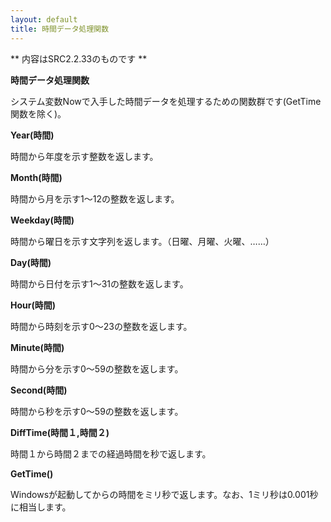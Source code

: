 ```yaml
---
layout: default
title: 時間データ処理関数
---
```

** 内容はSRC2.2.33のものです **

**時間データ処理関数**

システム変数Nowで入手した時間データを処理するための関数群です(GetTime関数を除く)。

**Year(時間)**

時間から年度を示す整数を返します。

**Month(時間)**

時間から月を示す1～12の整数を返します。

**Weekday(時間)**

時間から曜日を示す文字列を返します。（日曜、月曜、火曜、……）

**Day(時間)**

時間から日付を示す1～31の整数を返します。

**Hour(時間)**

時間から時刻を示す0～23の整数を返します。

**Minute(時間)**

時間から分を示す0～59の整数を返します。

**Second(時間)**

時間から秒を示す0～59の整数を返します。

**DiffTime(時間１,時間２)**

時間１から時間２までの経過時間を秒で返します。

**GetTime()**

Windowsが起動してからの時間をミリ秒で返します。なお、1ミリ秒は0.001秒に相当します。
